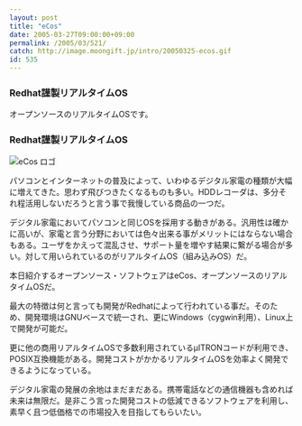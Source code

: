 ```yaml
---
layout: post
title: "eCos"
date: 2005-03-27T09:00:00+09:00
permalink: /2005/03/521/
catch: http://image.moongift.jp/intro/20050325-ecos.gif
id: 535
---
```

### Redhat謹製リアルタイムOS
  
オープンソースのリアルタイムOSです。  
<!--more-->  

### Redhat謹製リアルタイムOS
  

![eCos ロゴ](http://image.moongift.jp/intro/20050325-ecos.gif "eCos ロゴ")

  

パソコンとインターネットの普及によって、いわゆるデジタル家電の種類が大幅に増えてきた。思わず飛びつきたくなるものも多い。HDDレコーダは、多分それ程活用しないだろうと言う事で我慢している商品の一つだ。

  

デジタル家電においてパソコンと同じOSを採用する動きがある。汎用性は確かに高いが、家電と言う分野においては色々出来る事がメリットにはならない場合もある。ユーザをかえって混乱させ、サポート量を増やす結果に繋がる場合が多い。対して用いられているのがリアルタイムOS（組み込みOS）だ。

  

本日紹介するオープンソース・ソフトウェアはeCos、オープンソースのリアルタイムOSだ。

  

最大の特徴は何と言っても開発がRedhatによって行われている事だ。そのため、開発環境はGNUベースで統一され、更にWindows（cygwin利用）、Linux上で開発が可能だ。

  

更に他の商用リアルタイムOSで多数利用されているμITRONコードが利用でき、POSIX互換機能がある。開発コストがかかるリアルタイムOSを効率よく開発できるようになっている。

  

デジタル家電の発展の余地はまだまだある。携帯電話などの通信機器も含めれば未来は無限だ。是非こう言った開発コストの低減できるソフトウェアを利用し、素早く且つ低価格での市場投入を目指してもらいたい。

